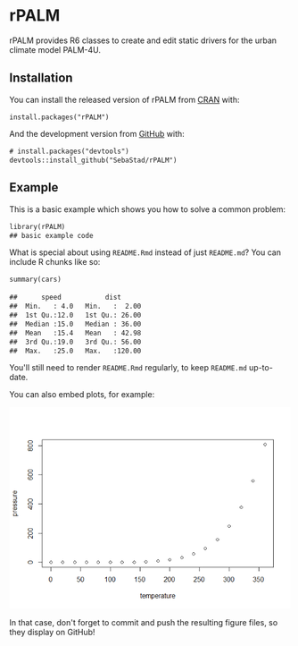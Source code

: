rPALM
=====

<!-- badges: start -->
<!-- badges: end -->
rPALM provides R6 classes to create and edit static drivers for the
urban climate model PALM-4U.

Installation
------------

You can install the released version of rPALM from
[CRAN](https://CRAN.R-project.org) with:

    install.packages("rPALM")

And the development version from [GitHub](https://github.com/) with:

    # install.packages("devtools")
    devtools::install_github("SebaStad/rPALM")

Example
-------

This is a basic example which shows you how to solve a common problem:

    library(rPALM)
    ## basic example code

What is special about using `README.Rmd` instead of just `README.md`?
You can include R chunks like so:

    summary(cars)

    ##      speed           dist       
    ##  Min.   : 4.0   Min.   :  2.00  
    ##  1st Qu.:12.0   1st Qu.: 26.00  
    ##  Median :15.0   Median : 36.00  
    ##  Mean   :15.4   Mean   : 42.98  
    ##  3rd Qu.:19.0   3rd Qu.: 56.00  
    ##  Max.   :25.0   Max.   :120.00

You'll still need to render `README.Rmd` regularly, to keep `README.md`
up-to-date.

You can also embed plots, for example:

![](README_files/figure-markdown_strict/pressure-1.png)

In that case, don't forget to commit and push the resulting figure
files, so they display on GitHub!
